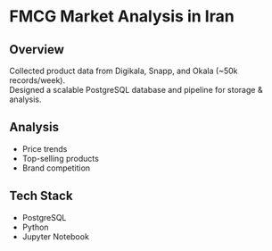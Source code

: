 # FMCG Market Analysis in Iran

## Overview
Collected product data from Digikala, Snapp, and Okala (~50k records/week).  
Designed a scalable PostgreSQL database and pipeline for storage & analysis.

## Analysis
- Price trends  
- Top-selling products  
- Brand competition  

## Tech Stack
- PostgreSQL  
- Python  
- Jupyter Notebook  
